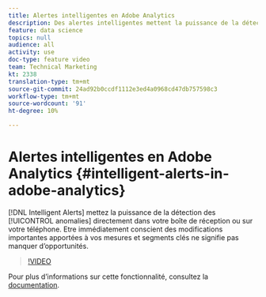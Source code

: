 ```yaml
---
title: Alertes intelligentes en Adobe Analytics
description: Des alertes intelligentes mettent la puissance de la détection des anomalies directement dans votre boîte de réception ou sur votre téléphone. Etre immédiatement conscient des modifications importantes apportées à vos mesures et segments clés ne signifie pas manquer d’opportunités.
feature: data science
topics: null
audience: all
activity: use
doc-type: feature video
team: Technical Marketing
kt: 2338
translation-type: tm+mt
source-git-commit: 24ad92b0ccdf1112e3ed4a0968cd47db757598c3
workflow-type: tm+mt
source-wordcount: '91'
ht-degree: 10%

---
```



# Alertes intelligentes en Adobe Analytics {#intelligent-alerts-in-adobe-analytics}

[!DNL Intelligent Alerts] mettez la puissance de la détection des [!UICONTROL anomalies] directement dans votre boîte de réception ou sur votre téléphone. Etre immédiatement conscient des modifications importantes apportées à vos mesures et segments clés ne signifie pas manquer d’opportunités.

>[!VIDEO](https://video.tv.adobe.com/v/25446/?quality=12)

Pour plus d’informations sur cette fonctionnalité, consultez la [documentation](https://marketing.adobe.com/resources/help/fr_FR/analytics/analysis-workspace/intellligent_alerts.html).
